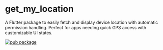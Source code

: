 # get_my_location
 A Flutter package to easily fetch and display device location with automatic permission handling. Perfect for apps needing quick GPS access with customizable UI states.


[![pub package](https://img.shields.io/pub/v/get_your_location.svg)](https://pub.dev/packages/get_your_location)
